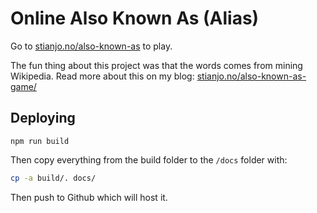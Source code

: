 # Online Also Known As (Alias)

Go to [stianjo.no/also-known-as](https://stianjo.no/also-known-as/) to play.

The fun thing about this project was that the words comes from mining Wikipedia. Read more about this on my blog: [stianjo.no/also-known-as-game/](https://stianjo.no/also-known-as-game/)

## Deploying

`npm run build`

Then copy everything from the build folder to the `/docs` folder with:

```bash
cp -a build/. docs/
```

Then push to Github which will host it.

